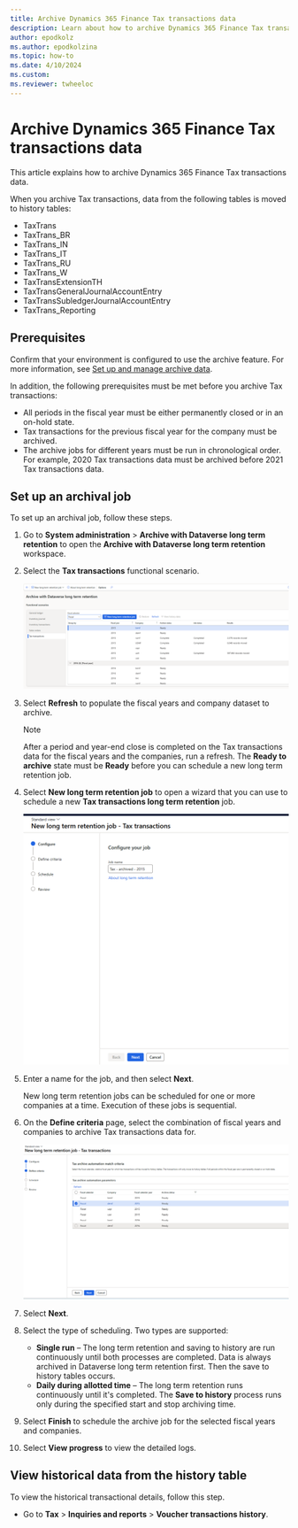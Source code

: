 ```yaml
---
title: Archive Dynamics 365 Finance Tax transactions data
description: Learn about how to archive Dynamics 365 Finance Tax transactions data, including prerequisites and the process of setting up archival jobs.
author: epodkolz
ms.author: epodkolzina
ms.topic: how-to
ms.date: 4/10/2024
ms.custom:
ms.reviewer: twheeloc
---
```

# Archive Dynamics 365 Finance Tax transactions data

This article explains how to archive Dynamics 365 Finance Tax transactions data.

When you archive Tax transactions, data from the following tables is moved to history tables:

- TaxTrans
- TaxTrans\_BR
- TaxTrans\_IN
- TaxTrans\_IT
- TaxTrans\_RU
- TaxTrans\_W
- TaxTransExtensionTH
- TaxTransGeneralJournalAccountEntry
- TaxTransSubledgerJournalAccountEntry
- TaxTrans\_Reporting

## Prerequisites

Confirm that your environment is configured to use the archive feature. For more information, see [Set up and manage archive data](archive-setup-manage.md).

In addition, the following prerequisites must be met before you archive Tax transactions:

- All periods in the fiscal year must be either permanently closed or in an on-hold state.
- Tax transactions for the previous fiscal year for the company must be archived.
- The archive jobs for different years must be run in chronological order. For example, 2020 Tax transactions data must be archived before 2021 Tax transactions data.

## Set up an archival job

To set up an archival job, follow these steps.

1. Go to **System administration** \> **Archive with Dataverse long term retention** to open the **Archive with Dataverse long term retention** workspace.
1. Select the **Tax transactions** functional scenario.

    ![Screenshot of the tab for the Tax transactions functional scenario in the Archive with Dataverse long term retention workspace.](./media/DV_Long_term_retention_Tax%20transactions_1.png)

1. Select **Refresh** to populate the fiscal years and company dataset to archive.

    > [!NOTE]
    > After a period and year-end close is completed on the Tax transactions data for the fiscal years and the companies, run a refresh. The **Ready to archive** state must be **Ready** before you can schedule a new long term retention job.

1. Select **New long term retention job** to open a wizard that you can use to schedule a new **Tax transactions long term retention** job.

    ![Screenshot of the Configure page of the New long term retention job - Tax transactions wizard.](./media/DV_Long_term_retention_Tax%20transactions_2.png)

1. Enter a name for the job, and then select **Next**.

    New long term retention jobs can be scheduled for one or more companies at a time. Execution of these jobs is sequential.

1. On the **Define criteria** page, select the combination of fiscal years and companies to archive Tax transactions data for.

    ![Screenshot of the Define criteria page of the New long term retention job - Tax transactions wizard.](./media/DV_Long_term_retention_Tax%20transactions_3.png)

1. Select **Next**.
1. Select the type of scheduling. Two types are supported:

    - **Single run** – The long term retention and saving to history are run continuously until both processes are completed. Data is always archived in Dataverse long term retention first. Then the save to history tables occurs.
    - **Daily during allotted time** – The long term retention runs continuously until it's completed. The **Save to history** process runs only during the specified start and stop archiving time.

1. Select **Finish** to schedule the archive job for the selected fiscal years and companies.
1. Select **View progress** to view the detailed logs.

## View historical data from the history table

To view the historical transactional details, follow this step.

- Go to **Tax** \> **Inquiries and reports** \> **Voucher transactions history**.
